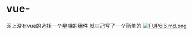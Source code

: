 # vue-
网上没有vue的选择一个星期的组件 就自己写了一个简单的
[![FUP6l6.md.png](https://s1.ax1x.com/2018/12/14/FUP6l6.md.png)](https://imgchr.com/i/FUP6l6)
